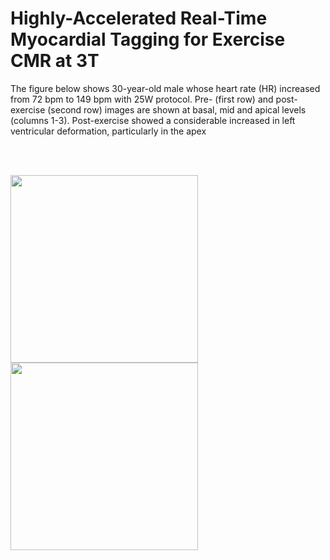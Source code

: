 # Highly-Accelerated Real-Time Myocardial Tagging for Exercise CMR at 3T

The figure below shows 30-year-old male whose heart rate (HR) increased from 72 bpm to 149 bpm with 25W protocol. Pre- (first row) and post-exercise (second row) images are shown at basal, mid and apical levels (columns 1-3). Post-exercise showed a considerable increased in left ventricular deformation, particularly in the apex

<br><br>

<img src='videos/Healthy1.gif'  align="left"  width=300>

<br><br>

<img src='HFpEF1.gif' width=300>





